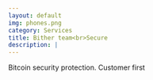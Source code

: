 ```yaml
---
layout: default
img: phones.png
category: Services
title: Bither team<br>Secure 
description: |
---
```

Bitcoin security protection. Customer first